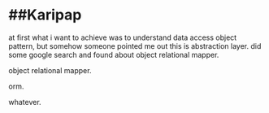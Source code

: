 ##Karipap
=======

at first what i want to achieve was to understand data access object pattern, but somehow someone pointed me out this 
is abstraction layer. did some google search and found about object relational mapper. 

object relational mapper.

orm. 

whatever. 


